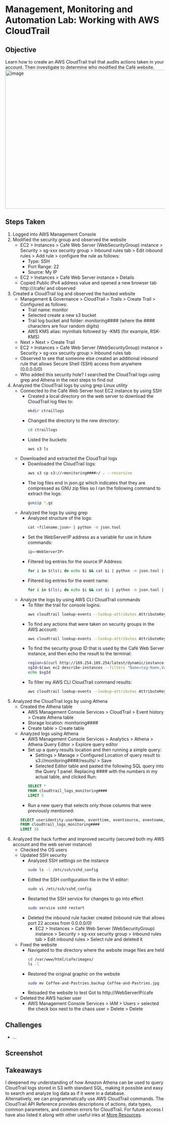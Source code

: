 # Management, Monitoring and Automation Lab: Working with AWS CloudTrail

## Objective
Learn how to create an AWS CloudTrail trail that audits actions taken in your account. Then investigate to determine who modified the Café website.<br>
<img width="814" height="437" alt="image" src="https://github.com/user-attachments/assets/463b70b3-3238-4266-afc6-861f883bd227" />


## Steps Taken
1. Logged into AWS Management Console
2. Modified the security group and observed the website
   - EC2 > Instances > Café Web Server (WebSecurityGroup) instance > Security > sg-xxx security group > Inbound rules tab > Edit inbound rules > Add rule > configure the rule as follows:
     - Type: SSH
     - Port Range: 22
     - Source: My IP
   - EC2 > Instances > Café Web Server instance > Details
   - Copied Public IPv4 address value and opened a new browser tab http://<WebServerIPv4address>/cafe/ and observed
3. Created a CloudTrail log and observed the hacked website
   - Management & Governance > CloudTrail > Trails > Create Trail > Configured as follows:
     - Trail name: monitor
     - Selected create a new s3 bucket
     - Trail log bucket and folder:  monitoring#### (where the #### characters are four random digits)
     - AWS KMS alias: myinitials followed by -KMS (for example, RSK-KMS)
   - Next > Next > Create Trail
   - EC2 > Instances > Café Web Server (WebSecurityGroup) instance > Security > sg-xxx security group > Inbound rules tab
   - Observed to see that someone else created an additional inbound rule that allows Secure Shell (SSH) access from anywhere (0.0.0.0/0)
   - Who added this security hole? I searched the CloudTrail logs using grep and Athena in the next steps to find out
4. Analyzed the CloudTrail logs by using grep Linux utility
   - Connected to the Café Web Server host EC2 instance by using SSH
     - Created a local directory on the web server to download the CloudTrail log files to:
       ``` bash
       mkdir ctraillogs
       ```
     - Changed the directory to the new directory:
       ``` bash
       cd ctraillogs
       ```
     - Listed the buckets:
       ``` bash
       aws s3 ls
       ```
   - Downloaded and extracted the CloudTrail logs
     - Downloaded the CloudTrail logs:
       ``` bash
       aws s3 cp s3://<monitoring####>/ . --recursive
       ```
     - The log files end in json.gz which indicates that they are compressed as GNU zip files so I ran the following command to extract the logs:
       ``` bash
       gunzip *.gz
       ```
   - Analyzed the logs by using grep
     - Analyzed structure of the logs:
       ``` bash
       cat <filename.json> | python -m json.tool
       ```
     - Set the WebServerIP address as a variable for use in future commands:
       ``` bash
       ip=<WebServerIP>
       ```
     - Filtered log entries for the source IP Address:
       ``` bash
       for i in $(ls); do echo $i && cat $i | python -m json.tool | grep sourceIPAddress ; done
       ```
     - Filtered log entries for the event name:
       ``` bash
       for i in $(ls); do echo $i && cat $i | python -m json.tool | grep eventName ; done
       ```
   - Analyze the logs by using AWS CLI CloudTrail commands
     - To filter the trail for console logins:
       ``` bash
       aws cloudtrail lookup-events --lookup-attributes AttributeKey=EventName,AttributeValue=ConsoleLogin
       ```
     - To find any actions that were taken on security groups in the AWS account:
       ``` bash
       aws cloudtrail lookup-events --lookup-attributes AttributeKey=ResourceType,AttributeValue=AWS::EC2::SecurityGroup --output text
       ```
     - To find the security group ID that is used by the Café Web Server instance, and then echo the result to the terminal:
         ``` bash
         region=$(curl http://169.254.169.254/latest/dynamic/instance-identity/document|grep region | cut -d '"' -f4)
         sgId=$(aws ec2 describe-instances --filters "Name=tag:Name,Values='Cafe Web Server'" --query 'Reservations[*].Instances[*].SecurityGroups[*].[GroupId]' --region $region --output text)
         echo $sgId
         ```
     - To filter my AWS CLI CloudTrail command results:
       ``` bash
       aws cloudtrail lookup-events --lookup-attributes AttributeKey=ResourceType,AttributeValue=AWS::EC2::SecurityGroup --region $region --output text | grep $sgId
       ```
5. Analyzed the CloudTrail logs by using Athena
   - Created the Athena table
     - AWS Management Console Services > CloudTrail > Event history > Create Athena table
     - Storage location: monitoring####
     - Create table > Create table
   - Analyzed logs using Athena
     - AWS Management Console Services > Analytics > Athena > Athena Query Editor > Explore query editor
     - Set up a query results location and then running a simple query:
       - Settings > Manage > Configured Location of query result to s3://monitoring####/results/ > Save
       - Selected Editor table and pasted the following SQL query into the Query 1 panel. Replacing #### with the numbers in my actual table, and clicked Run:
       ``` sql
       SELECT *
       FROM cloudtrail_logs_monitoring####
       LIMIT 5
       ```
     - Run a new query that selects only those columns that were previously mentioned:
      ``` sql
      SELECT useridentity.userName, eventtime, eventsource, eventname, requestparameters
      FROM cloudtrail_logs_monitoring####
      LIMIT 30
      ```
6. Analyzed the hack further and improved security (secured both my AWS account and the web server instance)
   - Checked the OS users
   - Updated SSH security
     - Analyzed SSH settings on the instance
       ``` bash
       sudo ls -l /etc/ssh/sshd_config
       ```
     - Edited the SSH configuration file in the VI editor:
       ``` bash
       sudo vi /etc/ssh/sshd_config
       ```
     - Restarted the SSH service for changes to go into effect
       ``` bash
       sudo service sshd restart
       ```
     - Deleted the inbound rule hacker created (inbound rule that allows port 22 access from 0.0.0.0/0)
       - EC2 > Instances > Café Web Server (WebSecurityGroup) instance > Security > sg-xxx security group > Inbound rules tab > Edit inbound rules > Select rule and deleted it
   - Fixed the website
     - Navigated to the directory where the website image files are held
         ``` bash
         cd /var/www/html/cafe/images/
         ls -l
         ```
     - Restored the original graphic on the website
         ``` bash
         sudo mv Coffee-and-Pastries.backup Coffee-and-Pastries.jpg
         ```
     - Reloaded the website to test
       Got to http://WebServerIP/cafe 
   - Deleted the AWS hacker user
     - AWS Management Console Services > IAM > Users > selected the check box next to the chaos user > Delete > Delete
   

## Challenges
- ...

## Screenshot


## Takeaways
I deepened my understanding of how Amazon Athena can be used to query CloudTrail logs stored in S3 with standard SQL, making it possible and easy to search and analyze log data as if it were in a database.<br>
Alternatively, we can programmatically use AWS CloudTrail commands. The CloudTrail API Reference provides descriptions of actions, data types, common parameters, and common errors for CloudTrail. 
For future access I have also listed it along with other useful inks at [More Resources](../awsrestart-main/resources/helpful-links.md).
